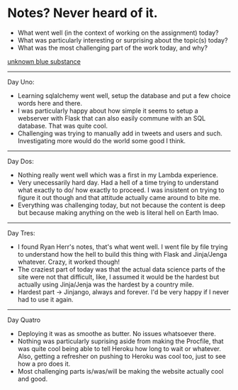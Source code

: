 # Notes? Never heard of it.

- What went well (in the context of working on the assignment) today?
- What was particularly interesting or surprising about the topic(s) today?
- What was the most challenging part of the work today, and why?

[unknown blue substance](https://github.com/jeibloo/Unknown-Blue-Substance)

---
Day Uno:

- Learning sqlalchemy went well, setup the database and put a few choice words here and there.
- I was particularly happy about how simple it seems to setup a webserver with Flask that can also easily commune with an SQL database. That was quite cool.
- Challenging was trying to manually add in tweets and users and such. Investigating more would do the world some good I think.         
---
Day Dos:

- Nothing really went well which was a first in my Lambda experience.
- Very unecessarily hard day. Had a hell of a time trying to understand what exactly to do/ how exactly to proceed. 
I was insistent on trying to figure it out though and that attitude actually came around to bite me.
- Everything was challenging today, but not because the content is deep but because making anything on the web is literal
hell on Earth lmao.

---
Day Tres:

- I found Ryan Herr's notes, that's what went well. I went file by file trying to understand how the hell to build this thing
with Flask and Jinja/Jenga whatever. Crazy, it worked though!
- The craziest part of today was that the actual data science parts of the site were not that difficult, like, I assumed it would be the hardest but actually using Jinja/Jenja was the hardest by a country mile.
- Hardest part -> Jinjango, always and forever. I'd be very happy if I never had to use it again.

---
Day Quatro

- Deploying it was as smoothe as butter. No issues whatsoever there.
- Nothing was particularly suprising aside from making the Procfile, that was quite cool being able to tell Heroku how long to wait or whatever. Also, getting a refresher on pushing to Heroku was cool too, just to see how a pro does it.
- Most challenging parts is/was/will be making the website actually cool and good.
